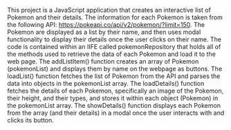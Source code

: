 This project is a JavaScript application that creates an interactive list of Pokemon and their details. The information for each Pokemon is taken from the following API: https://pokeapi.co/api/v2/pokemon/?limit=150. The Pokemon are displayed as a list by their name, and then uses modal functionality to display their details once the user clicks on their name. The code is contained within an IIFE called pokemonRepository that holds all of the methods used to retrieve the data of each Pokemon and load it to the web page.
The addListItem() function creates an array of Pokemon (pokemonList) and displays them by name on the webpage as buttons. The loadList() function fetches the list of Pokemon from the API and parses the data into objects in the pokemonList array. The loadDetails() function fetches the details of each Pokemon, specifically an image of the Pokemon, their height, and their types, and stores it within each object (Pokemon) in the pokemonList array. The showDetails() function displays each Pokemon from the array (and their details) in a modal once the user interacts with and clicks its button. 